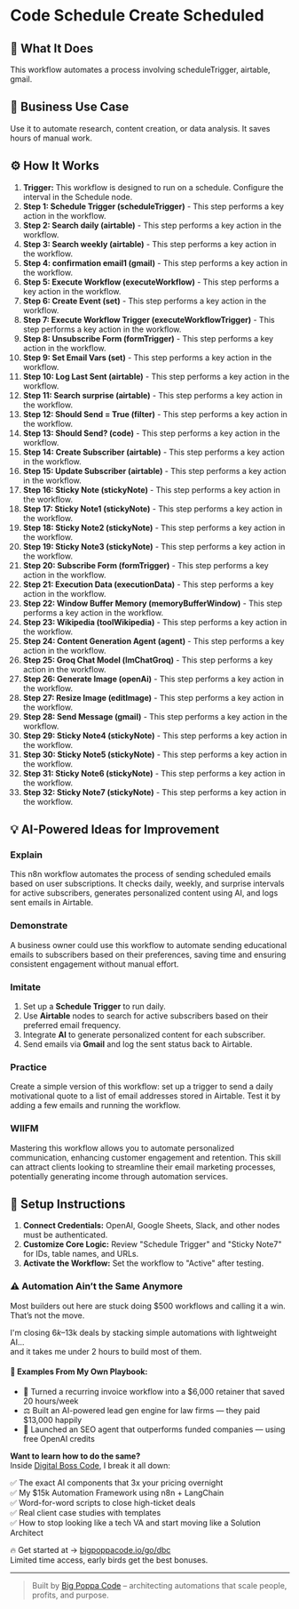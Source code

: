 # Code Schedule Create Scheduled

## 🚀 What It Does
This workflow automates a process involving scheduleTrigger, airtable, gmail.

## 💼 Business Use Case
Use it to automate research, content creation, or data analysis. It saves hours of manual work.

## ⚙️ How It Works
1.  **Trigger:** This workflow is designed to run on a schedule. Configure the interval in the Schedule node.
2. **Step 1: Schedule Trigger (scheduleTrigger)** - This step performs a key action in the workflow.
3. **Step 2: Search daily (airtable)** - This step performs a key action in the workflow.
4. **Step 3: Search weekly (airtable)** - This step performs a key action in the workflow.
5. **Step 4: confirmation email1 (gmail)** - This step performs a key action in the workflow.
6. **Step 5: Execute Workflow (executeWorkflow)** - This step performs a key action in the workflow.
7. **Step 6: Create Event (set)** - This step performs a key action in the workflow.
8. **Step 7: Execute Workflow Trigger (executeWorkflowTrigger)** - This step performs a key action in the workflow.
9. **Step 8: Unsubscribe Form (formTrigger)** - This step performs a key action in the workflow.
10. **Step 9: Set Email Vars (set)** - This step performs a key action in the workflow.
11. **Step 10: Log Last Sent (airtable)** - This step performs a key action in the workflow.
12. **Step 11: Search surprise (airtable)** - This step performs a key action in the workflow.
13. **Step 12: Should Send = True (filter)** - This step performs a key action in the workflow.
14. **Step 13: Should Send? (code)** - This step performs a key action in the workflow.
15. **Step 14: Create Subscriber (airtable)** - This step performs a key action in the workflow.
16. **Step 15: Update Subscriber (airtable)** - This step performs a key action in the workflow.
17. **Step 16: Sticky Note (stickyNote)** - This step performs a key action in the workflow.
18. **Step 17: Sticky Note1 (stickyNote)** - This step performs a key action in the workflow.
19. **Step 18: Sticky Note2 (stickyNote)** - This step performs a key action in the workflow.
20. **Step 19: Sticky Note3 (stickyNote)** - This step performs a key action in the workflow.
21. **Step 20: Subscribe Form (formTrigger)** - This step performs a key action in the workflow.
22. **Step 21: Execution Data (executionData)** - This step performs a key action in the workflow.
23. **Step 22: Window Buffer Memory (memoryBufferWindow)** - This step performs a key action in the workflow.
24. **Step 23: Wikipedia (toolWikipedia)** - This step performs a key action in the workflow.
25. **Step 24: Content Generation Agent (agent)** - This step performs a key action in the workflow.
26. **Step 25: Groq Chat Model (lmChatGroq)** - This step performs a key action in the workflow.
27. **Step 26: Generate Image (openAi)** - This step performs a key action in the workflow.
28. **Step 27: Resize Image (editImage)** - This step performs a key action in the workflow.
29. **Step 28: Send Message (gmail)** - This step performs a key action in the workflow.
30. **Step 29: Sticky Note4 (stickyNote)** - This step performs a key action in the workflow.
31. **Step 30: Sticky Note5 (stickyNote)** - This step performs a key action in the workflow.
32. **Step 31: Sticky Note6 (stickyNote)** - This step performs a key action in the workflow.
33. **Step 32: Sticky Note7 (stickyNote)** - This step performs a key action in the workflow.

## 💡 AI-Powered Ideas for Improvement
### Explain
This n8n workflow automates the process of sending scheduled emails based on user subscriptions. It checks daily, weekly, and surprise intervals for active subscribers, generates personalized content using AI, and logs sent emails in Airtable.

### Demonstrate
A business owner could use this workflow to automate sending educational emails to subscribers based on their preferences, saving time and ensuring consistent engagement without manual effort.

### Imitate
1. Set up a **Schedule Trigger** to run daily.
2. Use **Airtable** nodes to search for active subscribers based on their preferred email frequency.
3. Integrate **AI** to generate personalized content for each subscriber.
4. Send emails via **Gmail** and log the sent status back to Airtable.

### Practice
Create a simple version of this workflow: set up a trigger to send a daily motivational quote to a list of email addresses stored in Airtable. Test it by adding a few emails and running the workflow.

### WIIFM
Mastering this workflow allows you to automate personalized communication, enhancing customer engagement and retention. This skill can attract clients looking to streamline their email marketing processes, potentially generating income through automation services.

## 🔧 Setup Instructions
1. **Connect Credentials:** OpenAI, Google Sheets, Slack, and other nodes must be authenticated.
2. **Customize Core Logic:** Review "Schedule Trigger" and "Sticky Note7" for IDs, table names, and URLs.
3. **Activate the Workflow:** Set the workflow to "Active" after testing.

### ⚠️ Automation Ain’t the Same Anymore

Most builders out here are stuck doing $500 workflows and calling it a win.  
That’s not the move.  

I'm closing $6k–$13k deals by stacking simple automations with lightweight AI...  
and it takes me under 2 hours to build most of them.

#### 🧠 Examples From My Own Playbook:
- 🔁 Turned a recurring invoice workflow into a $6,000 retainer that saved 20 hours/week  
- ⚖️ Built an AI-powered lead gen engine for law firms — they paid $13,000 happily  
- 🚀 Launched an SEO agent that outperforms funded companies — using free OpenAI credits  

**Want to learn how to do the same?**  
Inside [Digital Boss Code](https://bigpoppacode.io/go/dbc), I break it all down:

✅ The exact AI components that 3x your pricing overnight  
✅ My $15k Automation Framework using n8n + LangChain  
✅ Word-for-word scripts to close high-ticket deals  
✅ Real client case studies with templates  
✅ How to stop looking like a tech VA and start moving like a Solution Architect  

🔥 Get started at → [bigpoppacode.io/go/dbc](https://bigpoppacode.io/go/dbc)  
Limited time access, early birds get the best bonuses.

---
> Built by [Big Poppa Code](https://bigpoppacode.io) – architecting automations that scale people, profits, and purpose.
